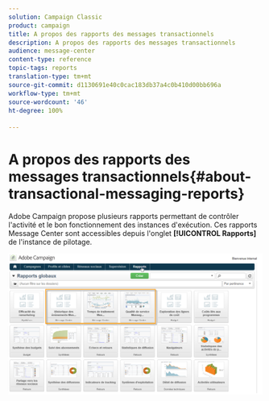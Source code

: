 ```yaml
---
solution: Campaign Classic
product: campaign
title: A propos des rapports des messages transactionnels
description: A propos des rapports des messages transactionnels
audience: message-center
content-type: reference
topic-tags: reports
translation-type: tm+mt
source-git-commit: d1130691e40c0cac183db37a4c0b410d00bb696a
workflow-type: tm+mt
source-wordcount: '46'
ht-degree: 100%

---
```



# A propos des rapports des messages transactionnels{#about-transactional-messaging-reports}

Adobe Campaign propose plusieurs rapports permettant de contrôler l&#39;activité et le bon fonctionnement des instances d&#39;exécution. Ces rapports Message Center sont accessibles depuis l&#39;onglet **[!UICONTROL Rapports]** de l&#39;instance de pilotage.

![](assets/messagecenter_reporting_002.png)
